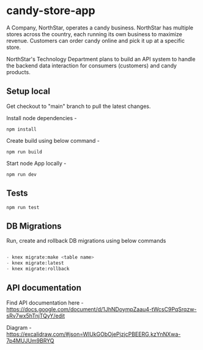 # candy-store-app
A Company, NorthStar, operates a candy business. NorthStar has multiple stores across the country, each running its own business to maximize revenue. Customers can order candy online and pick it up at a specific store.

NorthStar's Technology Department plans to build an API system to handle the backend data interaction for consumers (customers) and candy products.

## Setup local

Get checkout to "main" branch to pull the latest changes.

Install node dependencies -

`npm install`

Create build using below command -

`npm run build`

Start node App locally -

`npm run dev`

## Tests

`npm run test`


## DB Migrations

Run, create and rollback DB migrations using below commands

```python

- knex migrate:make <table name>
- knex migrate:latest
- knex migrate:rollback

```

## API documentation

Find API documentation here - https://docs.google.com/document/d/1JhNDoympZaau4-tWcsC9PqSrqzw-sRv7wx5hTnjTQyY/edit

Diagram - https://excalidraw.com/#json=WlUkGObOjePjzjcPBEERG,kzYnNXwa-7p4MUJUm9BRYQ


